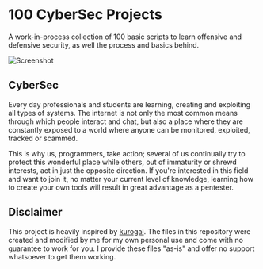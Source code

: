 # 100 CyberSec Projects

A work-in-process collection of 100 basic scripts to learn offensive and defensive security, as well the process and basics behind. 

![Screenshot](https://i.imgur.com/m5UJ4Ye.jpeg)

## CyberSec
Every day professionals and students are learning, creating and exploiting all types of systems. The internet is not only the most common means through which people interact and chat, but also a place where they are constantly exposed to a world where anyone can be monitored, exploited, tracked or scammed.

This is why us, programmers, take action; several of us continually try to protect this wonderful place while others, out of immaturity or shrewd interests, act in just the opposite direction. If you're interested in this field and want to join it, no matter your current level of knowledge, learning how to create your own tools will result in great advantage as a pentester.

## Disclaimer
This project is heavily inspired by [kurogai](https://github.com/kurogai/100-redteam-projects). The files in this repository were created and modified by me for my own personal use and come with no guarantee to work for you. I provide these files "as-is" and offer no support whatsoever to get them working. 
